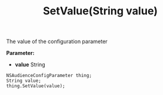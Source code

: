 ﻿---
uid: crmscript_ref_NSAudienceConfigParameter_SetValue
title: SetValue(String value)
intellisense: NSAudienceConfigParameter.SetValue
keywords: NSAudienceConfigParameter, GetValue
so.topic: reference
---

The value of the configuration parameter

**Parameter:** 
 - **value** String

```crmscript
NSAudienceConfigParameter thing;
String value;
thing.SetValue(value);
```

